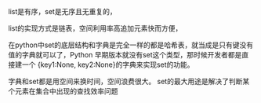 list是有序，set是无序且无重复的，

list的实现方式是链表，空间利用率高追加元素快而方便，

在python中set的底层结构和字典是完全一样的都是哈希表，就当成是只有键没有值的字典就可以了，Python 早期版本就没有set这个类型，那时候开发者都是直接建一个 {key1:None, key2:None}的字典来实现set的功能。

字典和set都是用空间来换时间，空间浪费很大。
set的最大用途是解决了判断某个元素在集合中出现的查找效率问题